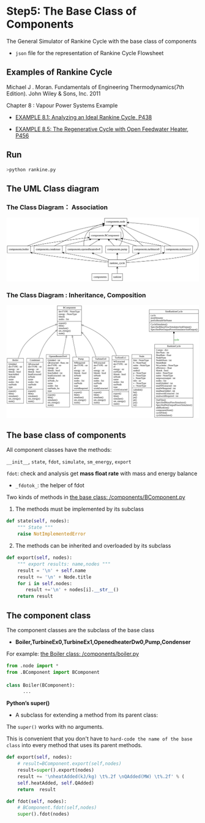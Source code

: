        
# Step5: The Base Class of Components

The General Simulator of Rankine Cycle with the base class of components

* `json` file for the representation of Rankine Cycle Flowsheet 

## Examples of Rankine Cycle
 
Michael J . Moran. Fundamentals of Engineering Thermodynamics(7th Edition). John Wiley & Sons, Inc. 2011

Chapter 8 : Vapour Power Systems Example

* [EXAMPLE 8.1: Analyzing an Ideal Rankine Cycle, P438](http://nbviewer.jupyter.org/github/PySEE/PyRankine/blob/master/notebook/RankineCycle81-82-Step0-1.ipynb)

* [EXAMPLE 8.5: The Regenerative Cycle with Open Feedwater Heater, P456](http://nbviewer.jupyter.org/github/PySEE/PyRankine/blob/master/notebook/RankineCycle85-Step0.ipynb)

## Run

```bash
>python rankine.py
```

## The UML Class diagram 

### The Class Diagram： Association

![Package UML](./uml/packages.svg)

### The Class Diagram : Inheritance, Composition

![Class UML](./uml/classes.svg)

## The base class of components

All component classes have the methods:

`__init__`, `state`, `fdot`, `simulate`, `sm_energy`, `export`

 `fdot`: check and analysis get **mass float rate** with mass and energy balance

 * `_fdotok_`: the helper of fdot
 
Two kinds of methods in [the  base class: /components/BComponent.py](./components/BComponent.py)

1. The methods must be implemented by its subclass

```python
def state(self, nodes):
    """ State """
    raise NotImplementedError
```

2. The methods can be inherited and overloaded by its subclass

```python
def export(self, nodes):
    """ export results: name,nodes """
    result = '\n' + self.name
    result += '\n' + Node.title
    for i in self.nodes:
       result +='\n' + nodes[i].__str__()
    return result
```

##  The component class

The component classes are the subclass of the base class

* **Boiler,TurbineEx0,TurbineEx1,OpenedheaterDw0,Pump,Condenser**

For example: [the Boiler class: /components/boiler.py](./components/boiler.py)

```python
from .node import *
from .BComponent import BComponent

class Boiler(BComponent):
      ...    
```

**Python’s super()**

* A subclass for extending a method from its parent class:

The `super()` works with no arguments.

This is convenient that you don't have to `hard-code the name of the base class` into every method that uses its parent methods.
        
```python
def export(self, nodes):
    # result=BComponent.export(self,nodes)
    result=super().export(nodes)
    result += '\nheatAdded(kJ/kg) \t%.2f \nQAdded(MW) \t%.2f' % (
    self.heatAdded, self.QAdded)
    return  result
```
        
```python
def fdot(self, nodes):
    # BComponent.fdot(self,nodes)
    super().fdot(nodes)
```

